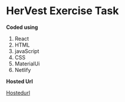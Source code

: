 # HerVest Exercise Task
**Coded using**

1. React
1. HTML
2. javaScript
3. CSS
4. MaterialUi
5. Netlify

**Hosted Url**

[Hostedurl](https://hervestdashboard.netlify.app/)


